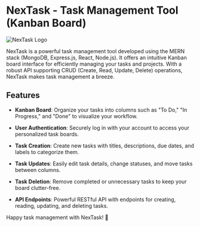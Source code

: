 # NexTask - Task Management Tool (Kanban Board)

![NexTask Logo](https://yourwebsite.com/logo.png)

NexTask is a powerful task management tool developed using the MERN stack (MongoDB, Express.js, React, Node.js). It offers an intuitive Kanban board interface for efficiently managing your tasks and projects. With a robust API supporting CRUD (Create, Read, Update, Delete) operations, NexTask makes task management a breeze.

## Features

- **Kanban Board**: Organize your tasks into columns such as "To Do," "In Progress," and "Done" to visualize your workflow.

- **User Authentication**: Securely log in with your account to access your personalized task boards.

- **Task Creation**: Create new tasks with titles, descriptions, due dates, and labels to categorize them.

- **Task Updates**: Easily edit task details, change statuses, and move tasks between columns.

- **Task Deletion**: Remove completed or unnecessary tasks to keep your board clutter-free.

- **API Endpoints**: Powerful RESTful API with endpoints for creating, reading, updating, and deleting tasks.

Happy task management with NexTask! 🚀
